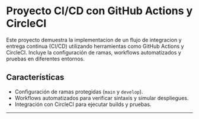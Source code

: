# Proyecto CI/CD con GitHub Actions y CircleCI

Este proyecto demuestra la implementacion de un flujo de integracion y entrega continua (CI/CD) utilizando herramientas como GitHub Actions y CircleCI. Incluye la configuración de ramas, workflows automatizados y pruebas en diferentes entornos.

## Características
- Configuración de ramas protegidas (`main` y `develop`).
- Workflows automatizados para verificar sintaxis y simular despliegues.
- Integración con CircleCI para ejecutar builds y pruebas.

---

